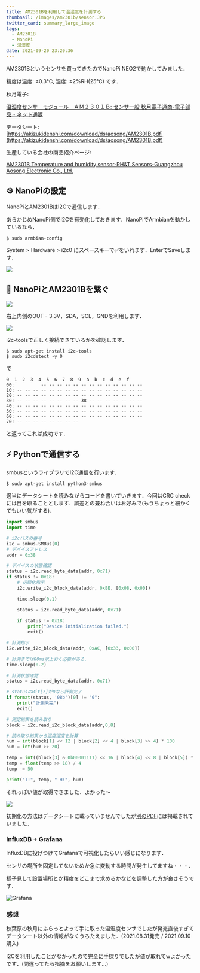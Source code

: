 ```yaml
---
title: AM2301Bを利用して温湿度を計測する
thumbnail: /images/am2301b/sensor.JPG
twitter_card: summary_large_image
tags:
  - AM2301B
  - NanoPi
  - 温湿度
date: 2021-09-20 23:20:36
---
```


AM2301Bというセンサを買ってきたのでNanoPi NEO2で動かしてみました．

<!-- more -->

精度は温度: ±0.3℃, 湿度: ±2%RH(25℃) です．

秋月電子: 

[温湿度センサ　モジュール　ＡＭ２３０１Ｂ: センサ一般 秋月電子通商-電子部品・ネット通販](https://akizukidenshi.com/catalog/g/gM-16730/)

データシート: [https://akizukidenshi.com/download/ds/aosong/AM2301B.pdf](https://akizukidenshi.com/download/ds/aosong/AM2301B.pdf)

生産している会社の商品紹介ページ: 

[AM2301B Temperature and humidity sensor-RH&T Sensors-Guangzhou Aosong Electronic Co., Ltd.]()





## ⚙ NanoPiの設定

NanoPiとAM2301BはI2Cで通信します．

あらかじめNanoPi側でI2Cを有効化しておきます．NanoPiでArmbianを動かしているなら，

```
$ sudo armbian-config
```

System > Hardware > i2c0 にスペースキーで✅をいれます．EnterでSaveします．

![](/images/am2301b/i2c-setting.png)

## 🔌 NanoPiとAM2301Bを繋ぐ

![](/images/am2301b/nanopi-pins.png)

右上内側のOUT - 3.3V，SDA，SCL，GNDを利用します．

![](/images/am2301b/connect.JPG)



i2c-toolsで正しく接続できているかを確認します．

```
$ sudo apt-get install i2c-tools
$ sudo i2cdetect -y 0
```

で

```
0  1  2  3  4  5  6  7  8  9  a  b  c  d  e  f
00:          -- -- -- -- -- -- -- -- -- -- -- -- -- 
10: -- -- -- -- -- -- -- -- -- -- -- -- -- -- -- -- 
20: -- -- -- -- -- -- -- -- -- -- -- -- -- -- -- -- 
30: -- -- -- -- -- -- -- -- 38 -- -- -- -- -- -- -- 
40: -- -- -- -- -- -- -- -- -- -- -- -- -- -- -- -- 
50: -- -- -- -- -- -- -- -- -- -- -- -- -- -- -- -- 
60: -- -- -- -- -- -- -- -- -- -- -- -- -- -- -- -- 
70: -- -- -- -- -- -- -- --
```

と返ってこれば成功です．

## ⚡️ Pythonで通信する

smbusというライブラリでI2C通信を行います．

```
$ sudo apt-get install python3-smbus
```

適当にデータシートを読みながらコードを書いていきます．今回はCRC checkには目を瞑ることとします．誤差との兼ね合いはお好みで(もうちょっと細かくてもいい気がする)．

```python
import smbus
import time

# i2cバスの番号
i2c = smbus.SMBus(0)
# デバイスアドレス
addr = 0x38

# デバイスの状態確認
status = i2c.read_byte_data(addr, 0x71)
if status != 0x18:
    # 初期化指示
    i2c.write_i2c_block_data(addr, 0xBE, [0x08, 0x00])

    time.sleep(0.1)

    status = i2c.read_byte_data(addr, 0x71)
    
    if status != 0x18:
        print("Device initialization failed.")
        exit()

# 計測指示
i2c.write_i2c_block_data(addr, 0xAC, [0x33, 0x00])

# 計測までは80ms以上おく必要がある．
time.sleep(0.2)

# 計測状態確認
status = i2c.read_byte_data(addr, 0x71)

# statusのBit[7]が0なら計測完了
if format(status, '08b')[0] != "0":
    print("計測未完")
    exit()

# 測定結果を読み取り
block = i2c.read_i2c_block_data(addr,0,8)

# 読み取り結果から温度湿度を計算
hum = int(block[1] << 12 | block[2] << 4 | block[3] >> 4) * 100
hum = int(hum >> 20)

temp = int((block[3] & 0b00001111) << 16 | block[4] << 8 | block[5]) * 200
temp = float(temp >> 18) / 4
temp -= 50

print("T:", temp, " H:", hum)

```

それっぽい値が取得できました．よかった〜

![](/images/am2301b-get-value/success.png)

初期化の方法はデータシートに載っていませんでしたが[別のPDF](https://www.aosong.com/userfiles/files/media/AM2301B%E8%8B%B1%E6%96%87%E7%89%88_%E5%8E%BB%E6%BB%A4%E6%B3%A2%20%E4%B8%8A%E6%8B%89.pdf)には掲載されていました．



### InfluxDB + Grafana

InfluxDBに投げつけてGrafanaで可視化したらいい感じになります．

センサの場所を固定してないためか急に変動する時間が発生してますね・・・．

様子見して設置場所とか精度をどこまで求めるかなどを調整した方が良さそうです．

![Grafana](/images/am2301b/grafana.png)



### 感想

秋葉原の秋月にふらっとよって手に取った温湿度センサでしたが発売直後すぎてデータシート以外の情報がなくうろたえました．(2021.08.31発売 / 2021.09.10購入)

I2Cを利用したことがなかったので完全に手探りでしたが値が取れてwよかったです．(間違ってたら指摘をお願いします...)

